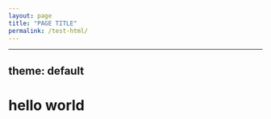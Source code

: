```yaml
---
layout: page
title: "PAGE TITLE"
permalink: /test-html/
---
```

---
theme: default
---
<h1> hello world</h1>
